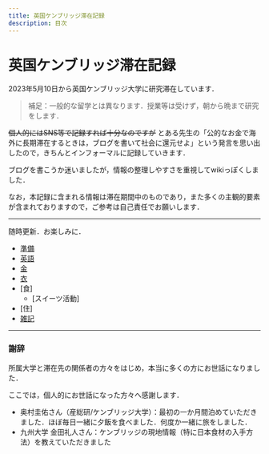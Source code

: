 ```yaml
---
title: 英国ケンブリッジ滞在記録
description: 目次
---
```


# 英国ケンブリッジ滞在記録

2023年5月10日から英国ケンブリッジ大学に研究滞在しています．

> 補足：一般的な留学とは異なります．授業等は受けず，朝から晩まで研究をします．

~~個人的にはSNS等で記録すれば十分なのですが~~
とある先生の「公的なお金で海外に長期滞在するときは，ブログを書いて社会に還元せよ」という発言を思い出したので，きちんとインフォーマルに記録していきます．

ブログを書こうか迷いましたが，情報の整理しやすさを重視してwikiっぽくしました．

なお，本記録に含まれる情報は滞在期間中のものであり，また多くの主観的要素が含まれておりますので，ご参考は自己責任でお願いします．

---

随時更新．お楽しみに．

- [準備](./preliminaries)
- [英語](./english)
- [金](./finance)
- [衣](./clothes)
- [食]
  - [スイーツ活動]
- [住]
- [雑記](./random_note)

---

### 謝辞

所属大学と滞在先の関係者の方々をはじめ，本当に多くの方にお世話になりました．

ここでは，個人的にお世話になった方々へ感謝します．

- 奥村圭佑さん（産総研/ケンブリッジ大学）：最初の一か月間泊めていただきました．ほぼ毎日一緒に夕飯を食べました．何度か一緒に旅をしました．
- 九州大学 金田礼人さん：ケンブリッジの現地情報（特に日本食材の入手方法）を教えていただきました

